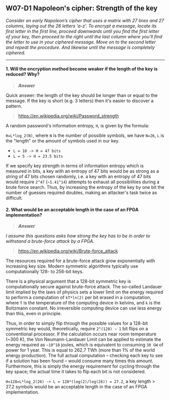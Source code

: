 ## W07-D1 Napoleon's cipher: Strength of the key

*Consider an early Napoleon’s cipher that uses a matrix with 27 lines and 27 columns, laying out the 26 letters 'a-z'. To 
encrypt a message, locate its first letter in the first line, proceed downwards until you find the first letter of your key, 
then proceed to the right until the last column where you’ll find the letter to use in your ciphered message. Move on to the 
second letter and repeat the procedure. And likewise until the message is completely ciphered.*

----

#### 1. Will the encryption method become weaker if the length of the key is reduced? Why?

>***Answer***

Quick answer: the length of the key should be longer than or equal to the message. If the key is short (e.g. 3 letters) then it's easier to discover a pattern.


>https://en.wikipedia.org/wiki/Password_strength

A random password's information entropy, `H`, is given by the formula:

`H=L*log_2(N)`, where `N` is the number of possible symbols, we have `N=26`, `L` is the "length" or the amount of symbols used in our key.

* `L = 10 -> H = 47 bits`
* `L = 5 -> H = 23.5 bits`


If we specify key strength in terms of information entropy which is measured in bits, a key with an entropy of 47 bits would be as strong as a string of 47 bits chosen randomly, i.e. a key with an entropy of 47 bits would require `2^47` (`~1.41^14`) attempts to exhaust all possibilities during a brute force search. Thus, by increasing the entropy of the key by one bit the number of guesses required doubles, making an attacker's task twice as difficult.

#### 2. What would be an acceptable length in the case of an FPGA implementation?

>***Answer***

*I assume this questions asks how strong the key has to be in order to withstand a brute-force attack by a FPGA.*

>https://en.wikipedia.org/wiki/Brute-force_attack

The resources required for a brute-force attack grow exponentially with increasing key size. Modern symmetric algorithms typically use computationally 128- to 256-bit keys.

There is a physical argument that a 128-bit symmetric key is computationally secure against brute-force attack. The so-called Landauer limit implied by the laws of physics sets a lower limit on the energy required to perform a computation of `kT*ln(2)` per bit erased in a computation, where `T` is the temperature of the computing device in kelvins, and `k` is the Boltzmann constant. No irreversible computing device can use less energy than this, even in principle.

Thus, in order to simply flip through the possible values for a 128-bit symmetric key would, theoretically, require `2^(128) − 1` bit flips on a conventional processor. If the calculation occurs near room temperature (~300 K), the Von Neumann-Landauer Limit can be applied to estimate the energy required as `~10^18` joules, which is equivalent to consuming `30 GW` of power for 1 year. This is equal to 262.7 TWh (more than 1% of the world energy production). The full actual computation – checking each key to see if a solution has been found – would consume many times this amount. Furthermore, this is simply the energy requirement for cycling through the key space; the actual time it takes to flip each bit is not considered.

`H=128=L*log_2(26) -> L = 128*(log(2)/log(26)) = 27.2`, a key length > 27.2 symbols would be an acceptable length in the case of an FPGA implementation.
